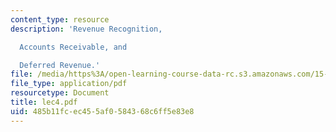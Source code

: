 ```yaml
---
content_type: resource
description: 'Revenue Recognition,

  Accounts Receivable, and

  Deferred Revenue.'
file: /media/https%3A/open-learning-course-data-rc.s3.amazonaws.com/15-515-financial-accounting-fall-2003/485b11fcec455af0584368c6ff5e83e8_lec4.pdf
file_type: application/pdf
resourcetype: Document
title: lec4.pdf
uid: 485b11fc-ec45-5af0-5843-68c6ff5e83e8
---
```


